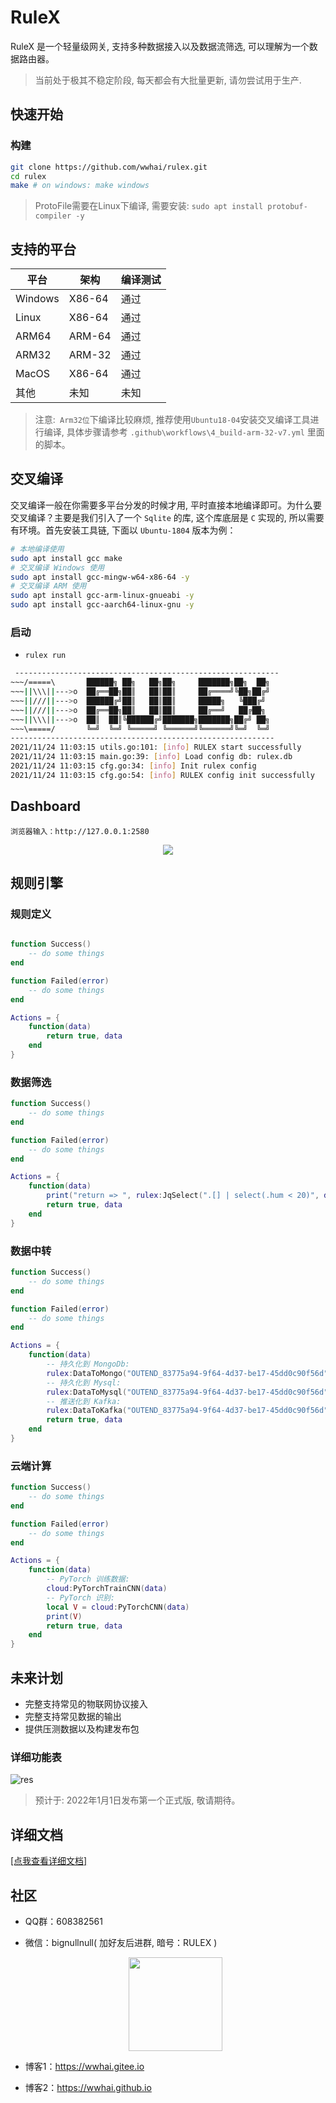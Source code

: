 # RuleX

RuleX 是一个轻量级网关, 支持多种数据接入以及数据流筛选, 可以理解为一个数据路由器。

> 当前处于极其不稳定阶段, 每天都会有大批量更新, 请勿尝试用于生产.

## 快速开始
### 构建
```sh
git clone https://github.com/wwhai/rulex.git
cd rulex
make # on windows: make windows
```
> ProtoFile需要在Linux下编译, 需要安装: `sudo apt install protobuf-compiler -y`
## 支持的平台

| 平台    | 架构   | 编译测试 |
| ------- | ------ | -------- |
| Windows | X86-64 | 通过     |
| Linux   | X86-64 | 通过     |
| ARM64   | ARM-64 | 通过     |
| ARM32   | ARM-32 | 通过     |
| MacOS   | X86-64 | 通过     |
| 其他    | 未知   | 未知     |

> 注意:` Arm32位`下编译比较麻烦, 推荐使用`Ubuntu18-04`安装交叉编译工具进行编译, 具体步骤请参考 `.github\workflows\4_build-arm-32-v7.yml` 里面的脚本。

## 交叉编译
交叉编译一般在你需要多平台分发的时候才用, 平时直接本地编译即可。为什么要交叉编译？主要是我们引入了一个 `Sqlite` 的库, 这个库底层是 `C` 实现的, 所以需要有环境。首先安装工具链, 下面以 `Ubuntu-1804` 版本为例：

```sh
# 本地编译使用
sudo apt install gcc make
# 交叉编译 Windows 使用
sudo apt install gcc-mingw-w64-x86-64 -y
# 交叉编译 ARM 使用
sudo apt install gcc-arm-linux-gnueabi -y
sudo apt install gcc-aarch64-linux-gnu -y
```

### 启动

- `rulex run`
```sh
 -----------------------------------------------------------
~~~/=====\       ██████╗ ██╗   ██╗██╗     ███████╗██╗  ██╗
~~~||\\\||--->o  ██╔══██╗██║   ██║██║     ██╔════╝╚██╗██╔╝
~~~||///||--->o  ██████╔╝██║   ██║██║     █████╗   ╚███╔╝
~~~||///||--->o  ██╔══██╗██║   ██║██║     ██╔══╝   ██╔██╗
~~~||\\\||--->o  ██║  ██║╚██████╔╝███████╗███████╗██╔╝ ██╗
~~~\=====/       ╚═╝  ╚═╝ ╚═════╝ ╚══════╝╚══════╝╚═╝  ╚═╝
-----------------------------------------------------------
2021/11/24 11:03:15 utils.go:101: [info] RULEX start successfully
2021/11/24 11:03:15 main.go:39: [info] Load config db: rulex.db
2021/11/24 11:03:15 cfg.go:34: [info] Init rulex config
2021/11/24 11:03:15 cfg.go:54: [info] RULEX config init successfully

```

## Dashboard
```
浏览器输入：http://127.0.0.1:2580
```
<div style="text-align:center">
<img src="./README_RES/1.png"/>
</div>

## 规则引擎
### 规则定义
```lua

function Success()
    -- do some things
end

function Failed(error)
    -- do some things
end

Actions = {
    function(data)
        return true, data
    end
}

```

### 数据筛选
```lua
function Success()
    -- do some things
end

function Failed(error)
    -- do some things
end

Actions = {
    function(data)
        print("return => ", rulex:JqSelect(".[] | select(.hum < 20)", data))
        return true, data
    end
}
```
### 数据中转

```lua
function Success()
    -- do some things
end

function Failed(error)
    -- do some things
end

Actions = {
    function(data)
        -- 持久化到 MongoDb:
        rulex:DataToMongo("OUTEND_83775a94-9f64-4d37-be17-45dd0c90f56d", data)
        -- 持久化到 Mysql:
        rulex:DataToMysql("OUTEND_83775a94-9f64-4d37-be17-45dd0c90f56d", data)
        -- 推送化到 Kafka:
        rulex:DataToKafka("OUTEND_83775a94-9f64-4d37-be17-45dd0c90f56d", data)
        return true, data
    end
}
```
### 云端计算
```lua
function Success()
    -- do some things
end

function Failed(error)
    -- do some things
end

Actions = {
    function(data)
        -- PyTorch 训练数据:
        cloud:PyTorchTrainCNN(data)
        -- PyTorch 识别:
        local V = cloud:PyTorchCNN(data)
        print(V)
        return true, data
    end
}
```

## 未来计划

- 完整支持常见的物联网协议接入
- 完整支持常见数据的输出
- 提供压测数据以及构建发布包

### 详细功能表
![res](README_RES/V001.png)

> 预计于: 2022年1月1日发布第一个正式版, 敬请期待。

## 详细文档

<a href="https://wwhai.github.io/rulex_doc_html">[点我查看详细文档]</a>


## 社区
- QQ群：608382561
- 微信：bignullnull( 加好友后进群, 暗号：RULEX )

    <div style="text-align:center">
    <img src="./README_RES/wx.jpg" width="150px" />
    </div>

- 博客1：https://wwhai.gitee.io
- 博客2：https://wwhai.github.io
